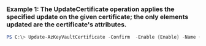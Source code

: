 
### Example 1: The UpdateCertificate operation applies the specified update on the given certificate; the only elements updated are the certificate's attributes.
```powershell
PS C:\> Update-AzKeyVaultCertificate -Confirm  -Enable {Enable} -Name {Name} -VaultName {VaultName} -Version {Version}


